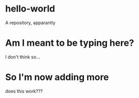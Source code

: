 # hello-world
A repository, apparantly
# Am I meant to be typing here?
I don't think so...
# So I'm now adding more
<p> does this work???</p>
